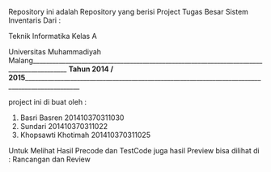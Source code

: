 Repository ini adalah Repository yang berisi Project Tugas Besar Sistem Inventaris Dari :                               

  Teknik Informatika Kelas A                                                                                            
  
Universitas Muhammadiyah Malang_________________________________________________________________________________________
____Tahun 2014 / 2015___________________________________________________________________________________________________

project ini di buat oleh :
1. Basri Basren       201410370311030
2. Sundari            201410370311022
3. Khopsawti Khotimah 201410370311025

Untuk Melihat Hasil Precode dan TestCode juga hasil Preview bisa dilihat di :
Rancangan dan Review

